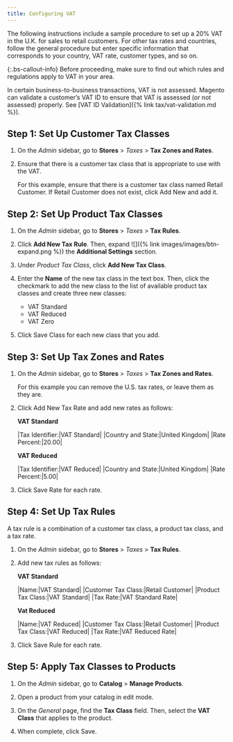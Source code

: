 ```yaml
---
title: Configuring VAT
---
```


The following instructions include a sample procedure to set up a 20% VAT in the U.K. for sales to retail customers. For other tax rates and countries, follow the general procedure but enter specific information that corresponds to your country, VAT rate, customer types, and so on.

{:.bs-callout-info}
Before proceeding, make sure to find out which rules and regulations apply to VAT in your area.

In certain business-to-business transactions, VAT is not assessed. Magento can validate a customer’s VAT ID to ensure that VAT is assessed (or not assessed) properly. See [VAT ID Validation]({% link tax/vat-validation.md %}).

## Step 1: Set Up Customer Tax Classes

1. On the _Admin_ sidebar, go to **Stores** > _Taxes_ > **Tax Zones and Rates**.

1. Ensure that there is a customer tax class that is appropriate to use with the VAT.

   For this example, ensure that there is a customer tax class named Retail Customer. If Retail Customer does not exist, click <span class="btn">Add New</span> and add it.

## Step 2: Set Up Product Tax Classes

1. On the _Admin_ sidebar, go to **Stores** >  _Taxes_ > **Tax Rules**.

1. Click **Add New Tax Rule**. Then, expand ![]({% link images/images/btn-expand.png %}) the **Additional Settings** section.

1. Under _Product Tax Class_, click **Add New Tax Class**.

1. Enter the **Name** of the new tax class in the text box. Then, click the checkmark to add the new class to the list of available product tax classes and create three new classes:

    - VAT Standard
    - VAT Reduced
    - VAT Zero

1. Click <span class="btn">Save Class</span> for each new class that you add.

## Step 3: Set Up Tax Zones and Rates

1. On the _Admin_ sidebar, go to **Stores** >  _Taxes_ > **Tax Zones and Rates**.

    For this example you can remove the U.S. tax rates, or leave them as they are.

1. Click <span class="btn">Add New Tax Rate</span> and add new rates as follows:

    **VAT Standard**

    |Tax Identifier:|VAT Standard|
    |Country and State:|United Kingdom|
    |Rate Percent:|20.00|

    **VAT Reduced**

    |Tax Identifier:|VAT Reduced|
    |Country and State:|United Kingdom|
    |Rate Percent:|5.00|

1. Click <span class="btn">Save Rate</span> for each rate.

## Step 4: Set Up Tax Rules

A tax rule is a combination of a customer tax class, a product tax class, and a tax rate.

1. On the _Admin_ sidebar, go to **Stores** >  _Taxes_ > **Tax Rules**.

1. Add new tax rules as follows:

    **VAT Standard**

    |Name:|VAT Standard|
    |Customer Tax Class:|Retail Customer|
    |Product Tax Class:|VAT Standard|
    |Tax Rate:|VAT Standard Rate|

    **Vat Reduced**

    |Name:|VAT Reduced|
    |Customer Tax Class:|Retail Customer|
    |Product Tax Class:|VAT Reduced|
    |Tax Rate:|VAT Reduced Rate|

1. Click <span class="btn">Save Rule</span> for each rate.

## Step 5: Apply Tax Classes to Products

1. On the _Admin_ sidebar, go to **Catalog** > **Manage Products**.

1. Open a product from your catalog in edit mode.

1. On the _General_ page, find the **Tax Class** field. Then, select the **VAT Class** that applies to the product.

1. When complete, click <span class="btn">Save</span>.
